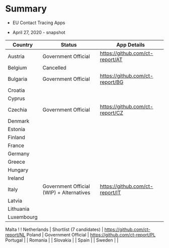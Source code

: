 # Summary

- EU Contact Tracing Apps

- April 27, 2020 - snapshot

Country | Status | App Details
--------|--------|------------
Austria | Government Official | https://github.com/ct-report/AT
Belgium | Cancelled |
Bulgaria | Government Official | https://github.com/ct-report/BG
Croatia | |
Cyprus | |
Czechia | Government Official | https://github.com/ct-report/CZ
Denmark | |
Estonia | |
Finland | |
France | |
Germany | |
Greece | |
Hungary | |
Ireland | |
Italy | Government Official (WIP) + Alternatives | https://github.com/ct-report/IT
Latvia | |
Lithuania | |
Luxembourg | |
Malta ! !
Netherlands | Shortlist (7 candidates) | https://github.com/ct-report/NL
Poland | Government Official | https://github.com/ct-report/PL
Portugal | |
Romania | |
Slovakia | |
Spain | |
Sweden | |


